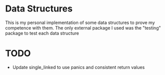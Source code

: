 # Data Structures
This is my personal implementation of some data structures to prove my competence with them.
The only external package I used was the "testing" package to test each data structure

# TODO
- Update single_linked to use panics and consistent return values